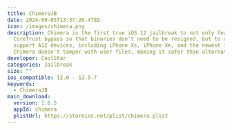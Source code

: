 ```yaml
---
title: ChimeraJB
date: 2024-09-05T13:37:26.478Z
icon: /images/chimera.png
description: Chimera is the first true iOS 12 jailbreak to not only feature a
  CoreTrust bypass so that binaries don't need to be resigned, but to also
  support A12 devices, including iPhone Xs, iPhone Xʀ, and the newest iPads.
  Chimera doesn't tamper with user files, making it safer than alternatives.
developer: CoolStar
categories: Jailbreak
size: ""
ios_compatible: 12.0 - 12.5.7
keywords:
  - ChimeraJB
main_download:
  version: 1.6.5
  appId: chimera
  plistUrl: https://storeios.net/plist/chimera.plist
---
```

